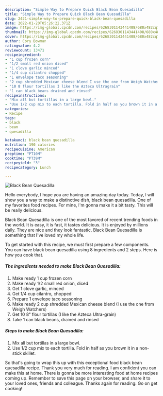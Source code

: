 ```yaml
---
description: "Simple Way to Prepare Quick Black Bean Quesadilla"
title: "Simple Way to Prepare Quick Black Bean Quesadilla"
slug: 2421-simple-way-to-prepare-quick-black-bean-quesadilla
date: 2022-01-20T05:26:22.371Z
image: https://img-global.cpcdn.com/recipes/6268301143441408/680x482cq70/black-bean-quesadilla-recipe-main-photo.jpg
thumbnail: https://img-global.cpcdn.com/recipes/6268301143441408/680x482cq70/black-bean-quesadilla-recipe-main-photo.jpg
cover: https://img-global.cpcdn.com/recipes/6268301143441408/680x482cq70/black-bean-quesadilla-recipe-main-photo.jpg
author: Cory Bowman
ratingvalue: 4.2
reviewcount: 13471
recipeingredient:
- "1 cup frozen corn"
- "1/2 small red onion diced"
- "1 clove garlic minced"
- "1/4 cup cilantro chopped"
- "1 envelope taco seasoning"
- "2 cup shredded Mexican cheese blend I use the one from Weigh Watchers"
- "10 8 flour tortillas I like the Azteca Ultragrain"
- "1 can black beans drained and rinsed"
recipeinstructions:
- "Mix all but tortillas in a large bowl."
- "Use 1/2 cup mix to each tortilla. Fold in half as you brown it in a non-stick skillet."
categories:
- Recipe
tags:
- black
- bean
- quesadilla

katakunci: black bean quesadilla 
nutrition: 190 calories
recipecuisine: American
preptime: "PT10M"
cooktime: "PT39M"
recipeyield: "3"
recipecategory: Lunch

---
```



![Black Bean Quesadilla](https://img-global.cpcdn.com/recipes/6268301143441408/680x482cq70/black-bean-quesadilla-recipe-main-photo.jpg)

Hello everybody, I hope you are having an amazing day today. Today, I will show you a way to make a distinctive dish, black bean quesadilla. One of my favorites food recipes. For mine, I'm gonna make it a bit tasty. This will be really delicious.

Black Bean Quesadilla is one of the most favored of recent trending foods in the world. It is easy, it is fast, it tastes delicious. It is enjoyed by millions daily. They are nice and they look fantastic. Black Bean Quesadilla is something that I've loved my whole life.




To get started with this recipe, we must first prepare a few components. You can have black bean quesadilla using 8 ingredients and 2 steps. Here is how you cook that.

<!--inarticleads1-->

##### The ingredients needed to make Black Bean Quesadilla:

1. Make ready 1 cup frozen corn
1. Make ready 1/2 small red onion, diced
1. Get 1 clove garlic, minced
1. Get 1/4 cup cilantro, chopped
1. Prepare 1 envelope taco seasoning
1. Make ready 2 cup shredded Mexican cheese blend (I use the one from Weigh Watchers)
1. Get 10 8" flour tortillas (I like the Azteca Ultra-grain)
1. Take 1 can black beans, drained and rinsed




<!--inarticleads2-->

##### Steps to make Black Bean Quesadilla:

1. Mix all but tortillas in a large bowl.
1. Use 1/2 cup mix to each tortilla. Fold in half as you brown it in a non-stick skillet.




So that's going to wrap this up with this exceptional food black bean quesadilla recipe. Thank you very much for reading. I am confident you can make this at home. There is gonna be more interesting food at home recipes coming up. Remember to save this page on your browser, and share it to your loved ones, friends and colleague. Thanks again for reading. Go on get cooking!
